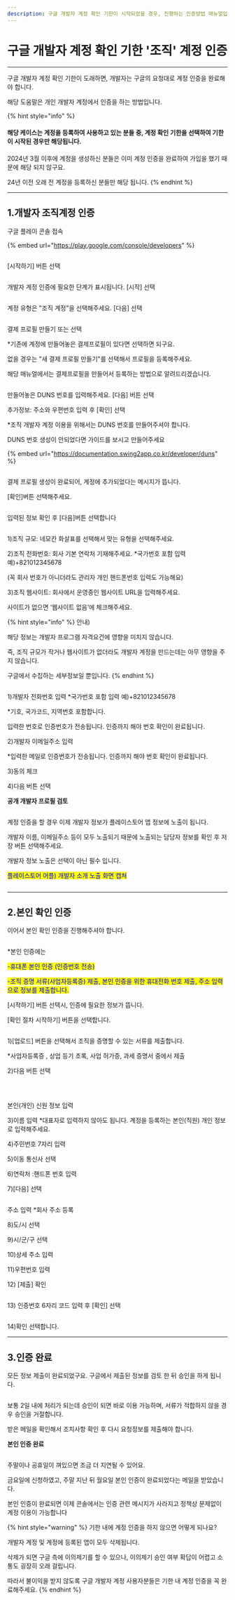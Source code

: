 ```yaml
---
description: 구글 개발자 계정 확인 기한이 시작되었을 경우, 진행하는 인증방법 매뉴얼입니다. *조직 계정 인증
---
```


# 구글 개발자 계정 확인 기한 '조직' 계정 인증

***

구글 개발자 계정 확인 기한이 도래하면, 개발자는 구글의 요청대로 계정 인증을 완료해야 합니다.

해당 도움말은 개인 개발자 계정에서 인증을 하는 방법입니다.

{% hint style="info" %}
#### 해당 케이스는 계정을 등록하여 사용하고 있는 분들 중, 계정 확인 기한을 선택하여 기한이 시작된 경우만 해당됩니다.

2024년 3월 이후에 계정을 생성하신 분들은 이미 계정 인증을 완료하여 가입을 했기 때문에 해당 되지 않구요.

24년 이전 오래 전 계정을 등록하신 분들만 해당 됩니다.
{% endhint %}



***



## 1.개발자 조직계정 인증

구글 플레이 콘솔 접속

{% embed url="https://play.google.com/console/developers" %}

<figure><img src="../../.gitbook/assets/이미지 3.png" alt=""><figcaption></figcaption></figure>

\[시작하기] 버튼 선택



<figure><img src="../../.gitbook/assets/조직계정확인02.PNG" alt=""><figcaption></figcaption></figure>

개발자 계정 인증에 필요한 단계가 표시됩니다. \[시작] 선택



<figure><img src="../../.gitbook/assets/조직계정확인03.PNG" alt=""><figcaption></figcaption></figure>

계정 유형은 "조직 계정"을 선택해주세요. \[다음] 선택



<figure><img src="../../.gitbook/assets/조직계정확인04.PNG" alt=""><figcaption></figcaption></figure>

결제 프로필 만들기 또는 선택

\*기존에 계정에 만들어놓은 결제프로필이 있다면 선택하면 되구요.

없을 경우는 "새 결제 프로필 만들기"를 선택해서 프로필을 등록해주세요.&#x20;

해당 매뉴얼에서는 결제프로필을 만들어서 등록하는 방법으로 알려드리겠습니다.&#x20;



<figure><img src="../../.gitbook/assets/조직계정확인05.PNG" alt=""><figcaption></figcaption></figure>

만들어놓은 DUNS 번호를 입력해주세요. \[다음] 버튼 선택

추가정보: 주소와 우편번호 입력 후 \[확인] 선택

\*조직 개발자 계정 이용을 위해서는 DUNS 번호를 만들어주셔야 합니다.&#x20;

DUNS 번호 생성이 안되었다면 가이드를 보시고 만들어주세요

{% embed url="https://documentation.swing2app.co.kr/developer/duns" %}

<div align="left">

<figure><img src="../../.gitbook/assets/image (1).png" alt=""><figcaption></figcaption></figure>

</div>

결제 프로필 생성이 완료되어, 계정에 추가되었다는 메시지가 뜹니다.

\[확인]버튼 선택해주세요.



<figure><img src="../../.gitbook/assets/image (2).png" alt=""><figcaption></figcaption></figure>

입력된 정보 확인 후 \[다음]버튼 선택합니다

<div align="left">

<figure><img src="../../.gitbook/assets/image (3).png" alt=""><figcaption></figcaption></figure>

</div>

1\)조직 규모: 네모칸 화살표를 선택해서 맞는 유형을 선택해주세요.

2\)조직 전화번호: 회사 기본 연락처 기재해주세요. \*국가번호 포함 입력 예)+821012345678

(꼭 회사 번호가 아니더라도 관리자 개인 핸드폰번호 입력도 가능해요)

3\)조직 웹사이트: 회사에서 운영중인 웹사이트 URL을 입력해주세요.

사이트가 없으면 ‘웹사이트 없음’에 체크해주세요.

{% hint style="info" %}
안내)

해당 정보는 개발자 프로그램 자격요건에 영향을 미치지 않습니다.

즉, 조직 규모가 작거나 웹사이트가 없더라도 개발자 계정을 만드는데는 아무 영향을 주지 않습니다.

구글에서 수집하는 세부정보일 뿐입니다.
{% endhint %}



<div align="left">

<figure><img src="../../.gitbook/assets/image (4).png" alt=""><figcaption></figcaption></figure>

</div>

1\)개발자 전화번호 입력 \*국가번호 포함 입력 예)+821012345678

\*기호, 국가코드, 지역번호 포함합니다.

입력한 번호로 인증번호가 전송됩니다. 인증까지 해야 번호 확인이 완료됩니다.

2\)개발자 이메일주소 입력

\*입력한 메일로 인증번호가 전송됩니다. 인증까지 해야 번호 확인이 완료됩니다.

3\)동의 체크

4\)다음 버튼 선택



**공개 개발자 프로필 검토**

<figure><img src="../../.gitbook/assets/구글개인계정확인7 (1).PNG" alt=""><figcaption></figcaption></figure>

계정 인증을 할 경우 이제 개발자 정보가 플레이스토어 앱 정보에 노출이 됩니다.&#x20;

개발자 이름, 이메일주소 등이 모두 노출되기 때문에 노출되는 담당자 정보를 확인 후 저장 버튼 선택해주세요.

개발자 정보 노출은 선택이 아닌 필수 입니다.&#x20;

<mark style="color:blue;">플레이스토어 어플)  개발자 소개 노출 화면 캡쳐</mark>



<div align="left">

<figure><img src="../../.gitbook/assets/구글프레임 (1) (1).png" alt=""><figcaption></figcaption></figure>

</div>

***



## 2.본인 확인 인증

이어서 본인 확인 인증을 진행해주셔야 합니다.

<figure><img src="../../.gitbook/assets/조직계정확인10.PNG" alt=""><figcaption></figcaption></figure>

\*본인 인증에는&#x20;

<mark style="color:blue;">-휴대폰 본인 인증 (인증번호 전송)</mark>

<mark style="color:blue;">-조직 증명 서류(사업자등록증) 제출, 본인 인증을 위한 휴대전화 번호 제출, 주소 입력으로 정보를 제출합니다.</mark>

\[시작하기] 버튼 선택시, 인증에 필요한 정보가 뜹니다.

\[확인 절차 시작하기] 버튼을 선택합니다.



<div align="left">

<figure><img src="../../.gitbook/assets/image (57).png" alt=""><figcaption></figcaption></figure>

</div>

1\)\[업로드] 버튼을 선택해서 조직을 증명할 수 있는 서류를 제출합니다.

\*사업자등록증 , 상업 등기 초록, 사업 허가증, 과세 증명서 중에서 제출

2\)다음 버튼 선택

​

<div align="left">

<figure><img src="../../.gitbook/assets/image (5) (3).png" alt=""><figcaption></figcaption></figure>

</div>

본인(개인) 신원 정보 입력

3\)이름 입력 \*대표자로 입력하지 않아도 됩니다. 계정을 등록하는 본인(직원) 개인 정보로 입력해주세요.

4\)주민번호 7자리 입력

5\)이동 통신사 선택

6\)연락처 :핸드폰 번호 입력

7\)\[다음] 선택





<div align="left">

<figure><img src="../../.gitbook/assets/image (6).png" alt=""><figcaption></figcaption></figure>

</div>

주소 입력 \*회사 주소 등록

8\)도/시 선택

9\)시/군/구 선택

10\)상세 주소 입력

11\)우편번호 입력

12\) \[제출] 확인



<div align="left">

<figure><img src="../../.gitbook/assets/image (7).png" alt=""><figcaption></figcaption></figure>

</div>

13\) 인증번호 6자리 코드 입력 후 \[확인] 선택



<div align="left">

<figure><img src="../../.gitbook/assets/image (8).png" alt=""><figcaption></figcaption></figure>

</div>

14\)확인 선택합니다.

***



## 3.인증 완료

모든 정보 제출이 완료되었구요. 구글에서 제출된 정보를 검토 한 뒤 승인을 하게 됩니다.

<div align="left">

<figure><img src="../../.gitbook/assets/조직계정확인11.PNG" alt=""><figcaption></figcaption></figure>

</div>

보통 2일 내에  처리가 되는데 승인이 되면 바로 이용 가능하며, 서류가 적합하지 않을 경우 승인을 거절합니다.

받은 메일을 확인해서 조치사항 확인 후 다시 요청정보를 제출해야 합니다.



**본인 인증 완료**

<div align="left">

<figure><img src="../../.gitbook/assets/조직인증완료.PNG" alt=""><figcaption></figcaption></figure>

</div>

주말이나 공휴일이 껴있으면 조금 더 지연될 수 있어요.

금요일에 신청하였고, 주말 지난 뒤 월요일 본인 인증이 완료되었다는 메일을 받았습니다.&#x20;

본인 인증이 완료되면 이제 콘솔에서는 인증 관련 메시지가 사라지고 정책상 문제없이 계정 이용이 가능합니다

{% hint style="warning" %}
기한 내에 계정 인증을 하지 않으면 어떻게 되나요?

개발자 계정 및 계정에 등록된 앱이 모두 삭제됩니다.&#x20;

삭제가 되면 구글 측에 이의제기를 할 수 있으나, 이의제기 승인 여부 확답이 어렵고 소통도 굉장히 오래 걸립니다.

따라서 불이익을 받지 않도록 구글 개발자 계정 사용자분들은 기한 내 계정 인증을 꼭 완료해주세요.&#x20;
{% endhint %}

